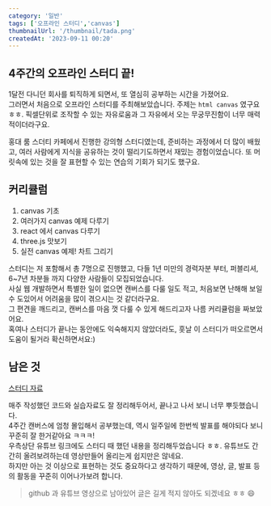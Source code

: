```yaml
---
category: '일반'
tags: ['오프라인 스터디','canvas']
thumbnailUrl: '/thumbnail/tada.png'
createdAt: '2023-09-11 00:20'
---
```


## 4주간의 오프라인 스터디 끝!

1달전 다니던 회사를 퇴직하게 되면서, 또 열심히 공부하는 시간을 가졌어요.  
그러면서 처음으로 오프라인 스터디를 주최해보았습니다. 주제는 `html canvas` 였구요 ㅎㅎ.
픽셀단위로 조작할 수 있는 자유로움과 그 자유에서 오는 무궁무진함이 너무 매력적이더라구요. 

 홍대 룸 스더티 카페에서 진행한 강의형 스터디였는데, 준비하는 과정에서 더 많이 배웠고, 여러 사람에게 지식을 공유하는 것이 떨리기도하면서 재밌는 경험이었습니다.
또 머릿속에 있는 것을 잘 표현할 수 있는 연습의 기회가 되기도 했구요.

## 커리큘럼

1. canvas 기초
2. 여러가지 canvas 예제 다루기
3. react 에서 canvas 다루기
4. three.js 맛보기
5. 실전 canvas 예제! 차트 그리기

스터디는 저 포함해서 총 7명으로 진행했고, 다들 1년 미만의 경력자분 부터, 퍼블리셔, 6~7년 차분들 까지 다양한 사람들이 모집되었습니다.   
사실 웹 개발하면서 특별한 일이 없으면 캔버스를 다룰 일도 적고, 처음보면 난해해 보일 수 도있어서 어려움을 많이 겪으시는 것 같더라구요.   
그 편견을 깨드리고, 캔버스를 마음 껏 다룰 수 있게 해드리고자 나름 커리큘럼을 짜보았어요.   
혹여나 스터디가 끝나는 동안에도 익숙해지지 않았더라도, 훗날 이 스터디가 떠오르면서 도움이 될거라 확신하면서요:)

## 남은 것

[스터디 자료](https://github.com/livemehere/cavans-lecture)

매주 작성했던 코드와 실습자료도 잘 정리해두어서, 끝나고 나서 보니 너무 뿌듯했습니다.   
4주간 캔버스에 엄청 몰입해서 공부했는데, 역시 일주일에 한번씩 발표를 해야되다 보니 꾸준히 잘 한거같아요 ㅋㅋㅋ!   
우측상단 유튜브 링크에도 스터디 때 했던 내용을 정리해두었습니다 ㅎㅎ. 유튜브도 간간히 올려보려하는데 영상만들어 올리는게 쉽지만은 않네요.   
하지만 아는 것 이상으로 표현하는 것도 중요하다고 생각하기 때문에, 영상, 글, 발표 등의 활동을 꾸준히 이어나가보려 합니다.

> github 과 유튜브 영상으로 남아있어 글은 길게 적지 않아도 되겠네요 ㅎㅎ 😄
